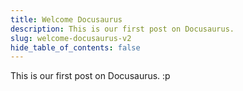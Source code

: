 ```yaml
---
title: Welcome Docusaurus
description: This is our first post on Docusaurus.
slug: welcome-docusaurus-v2
hide_table_of_contents: false
---
```


This is our first post on Docusaurus.
:p

<!-- truncate -->
